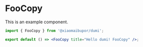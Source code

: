<!--
 * @Author: Lee
 * @Date: 2023-11-11 15:39:50
 * @LastEditTime: 2023-11-11 15:42:12
 * @LastEditors: Lee
-->
# FooCopy

This is an example component.

```jsx
import { FooCopy } from '@xiaomaibupor/dumi';

export default () => <FooCopy title="Hello dumi! FooCopy" />;
```
